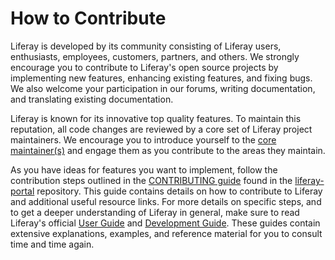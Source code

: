 # How to Contribute

Liferay is developed by its community consisting of Liferay users, enthusiasts,
employees, customers, partners, and others. We strongly encourage you to
contribute to Liferay's open source projects by implementing new features,
enhancing existing features, and fixing bugs. We also welcome your participation
in our forums, writing documentation, and translating existing documentation.

Liferay is known for its innovative top quality features. To maintain this
reputation, all code changes are reviewed by a core set of Liferay project
maintainers. We encourage you to introduce yourself to the [core
maintainer(s)](https://issues.liferay.com/browse/LPS#selectedTab=com.atlassian.jira.plugin.system.project%3Acomponents-panel)
and engage them as you contribute to the areas they maintain.

As you have ideas for features you want to implement, follow the contribution
steps outlined in the [CONTRIBUTING
guide](https://github.com/liferay/liferay-portal/blob/master/CONTRIBUTING.markdown)
found in the [liferay-portal](https://github.com/liferay/liferay-portal)
repository. This guide contains details on how to contribute to Liferay and
additional useful resource links. For more details on specific steps, and to get
a deeper understanding of Liferay in general, make sure to read Liferay's
official [User
Guide](http://www.liferay.com/documentation/liferay-portal/6.1/user-guide) and
[Development
Guide](http://www.liferay.com/documentation/liferay-portal/6.1/development).
These guides contain extensive explanations, examples, and reference material
for you to consult time and time again.

